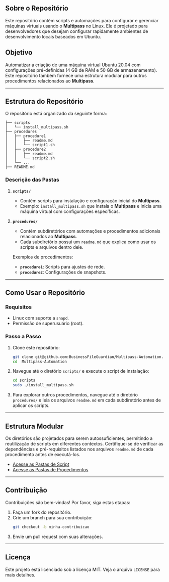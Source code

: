 
## Sobre o Repositório
Este repositório contém scripts e automações para configurar e gerenciar máquinas virtuais usando o **Multipass** no Linux. Ele é projetado para desenvolvedores que desejam configurar rapidamente ambientes de desenvolvimento locais baseados em Ubuntu.

## Objetivo
Automatizar a criação de uma máquina virtual Ubuntu 20.04 com configurações pré-definidas (4 GB de RAM e 50 GB de armazenamento). Este repositório também fornece uma estrutura modular para outros procedimentos relacionados ao **Multipass**.

---

## Estrutura do Repositório

O repositório está organizado da seguinte forma:

```
├── scripts
│   └── install_multipass.sh
├── procedures
│   ├── procedure1
│   │   ├── readme.md
│   │   └── script1.sh
│   ├── procedure2
│   │   ├── readme.md
│   │   └── script2.sh
│   └── ...
├── README.md
```

### Descrição das Pastas

1. **`scripts/`**
   - Contém scripts para instalação e configuração inicial do **Multipass**.
   - Exemplo: `install_multipass.sh` que instala o **Multipass** e inicia uma máquina virtual com configurações específicas.

2. **`procedures/`**
   - Contém subdiretórios com automações e procedimentos adicionais relacionados ao **Multipass**.
   - Cada subdiretório possui um `readme.md` que explica como usar os scripts e arquivos dentro dele.

   Exemplos de procedimentos:
   - **`procedure1`**: Scripts para ajustes de rede.
   - **`procedure2`**: Configurações de snapshots.

---

## Como Usar o Repositório

### Requisitos
- Linux com suporte a `snapd`.
- Permissão de superusuário (root).

### Passo a Passo
1. Clone este repositório:
   ```bash
   git clone git@github.com:BusinessFileGuardian/Multipass-Automation.git
   cd  Multipass-Automation
   ```

2. Navegue até o diretório `scripts/` e execute o script de instalação:
   ```bash
   cd scripts
   sudo ./install_multipass.sh
   ```

3. Para explorar outros procedimentos, navegue até o diretório `procedures/` e leia os arquivos `readme.md` em cada subdiretório antes de aplicar os scripts.

---

## Estrutura Modular
Os diretórios são projetados para serem autossuficientes, permitindo a reutilização de scripts em diferentes contextos. Certifique-se de verificar as dependências e pré-requisitos listados nos arquivos `readme.md` de cada procedimento antes de executá-los.
- [Acesse as Pastas de Script](./script)
- [Acesse as Pastas de Procedimentos](./procedures)


---

## Contribuição
Contribuições são bem-vindas! Por favor, siga estas etapas:
1. Faça um fork do repositório.
2. Crie um branch para sua contribuição:
   ```bash
   git checkout -b minha-contribuicao
   ```
3. Envie um pull request com suas alterações.

---

## Licença
Este projeto está licenciado sob a licença MIT. Veja o arquivo `LICENSE` para mais detalhes.


